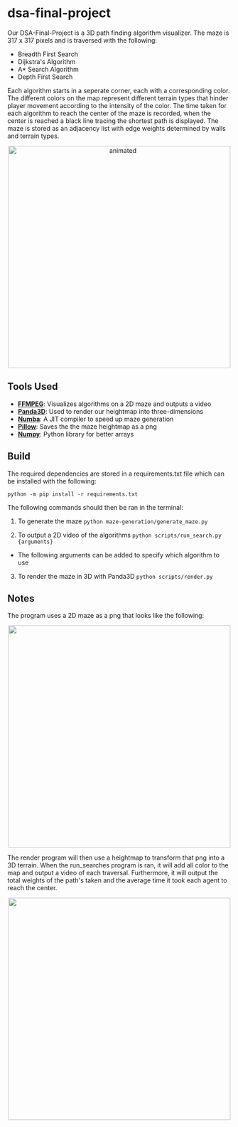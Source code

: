# dsa-final-project
Our DSA-Final-Project is a 3D path finding algorithm visualizer.  The maze is 317 x 317 pixels and is traversed with the following:
* Breadth First Search
* Dijkstra's Algorithm
* A* Search Algorithm
* Depth First Search

Each algorithm starts in a seperate corner, each with a corresponding color.  The different colors on the map represent different terrain types that hinder player movement  according to the intensity of the color.  The time taken for each algorithm to reach the center of the maze is recorded, when the center is reached a black line tracing the shortest path is displayed.  The maze is stored as an adjacency list with edge weights determined by walls and terrain types.

<p align="center">
  <img src="https://user-images.githubusercontent.com/84941950/234443340-c45f0db0-dc1b-4b1d-bf11-9039706fcce8.gif" alt="animated" 
    width="500"
    height="500"/>
</p>

##  Tools Used
* [**FFMPEG**](https://github.com/FFmpeg/FFmpeg): Visualizes algorithms on a 2D maze and outputs a video
* [**Panda3D**](https://github.com/panda3d/panda3d): Used to render our heightmap into three-dimensions
* [**Numba**](https://github.com/numba/numba): A JIT compiler to speed up maze generation
* [**Pillow**](https://github.com/python-pillow/Pillow): Saves the the maze heightmap as a png
* [**Numpy**](https://github.com/numpy/numpy): Python library for better arrays

## Build
The required dependencies are stored in a requirements.txt file which can be installed with the following:

``` python -m pip install -r requirements.txt ```

The following commands should then be ran in the terminal:

1. To generate the maze ```python maze-generation/generate_maze.py ```

2. To output a 2D video of the algorithms ```python scripts/run_search.py {arguments}```

* The following arguments can be added to specify which algorithm to use


3. To render the maze in 3D with Panda3D ```python scripts/render.py```

## Notes
The program uses a 2D maze as a png that looks like the following:
<p align="center">
  <img src="https://user-images.githubusercontent.com/84941950/234447848-097579ff-ed55-4668-88dc-6eb24e46d2a7.png" 
   width="500"
   height="500"/>
 </p>
 
The render program will then use a heightmap to transform that png into a 3D terrain.  When the run_searches program is ran, it will add all color to the map and output a video of each traversal.  Furthermore, it will output the total weights of the path's taken and the average time it took each agent to reach the center.

<p align="center">
  <img src="https://user-images.githubusercontent.com/84941950/234444107-8efdc42f-1565-47b0-a393-45bd7e917074.gif" 
   width="500"
   height="500"/>
 </p>




